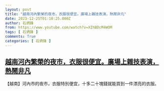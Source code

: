 ```yaml
---
layout: post
title: "越南河內繁榮的夜市，衣服很便宜。廣場上雜技表演，熱鬧非凡"
date: 2023-12-25T01:10:25.000Z
author: 石炳鋒
from: https://www.youtube.com/watch?v=XIhBDcM4WOM
tags: [ 石炳锋 ]
comments: True
categories: [ 石炳锋 ]
---
```

<!--1703466625000-->
[越南河內繁榮的夜市，衣服很便宜。廣場上雜技表演，熱鬧非凡](https://www.youtube.com/watch?v=XIhBDcM4WOM)
------

<div>
【越南】河內市的夜市，衣服特別便宜，十多二十塊錢就能買到一件漂亮的衣服。
</div>
